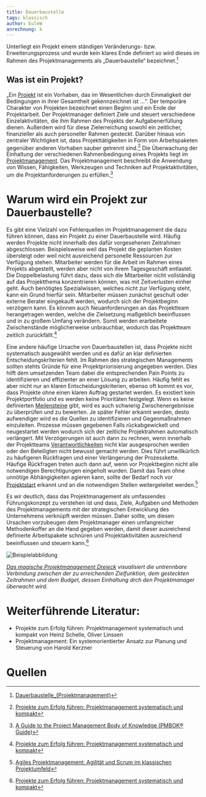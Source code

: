 ```yaml
---
title: Dauerbaustelle
tags: klassisch
author: EuleW
anrechnung: k
---
```


Unterliegt ein Projekt einem ständigen Veränderungs- bzw. Erweiterungsprozess und wurde kein klares Ende definiert so wird dieses im Rahmen des Projektmanagements als „Dauerbaustelle“ bezeichnet.[^1]

## Was ist ein Projekt?

„Ein [Projekt](Projekt.md) ist ein Vorhaben, das im Wesentlichen durch Einmaligkeit der Bedingungen in ihrer Gesamtheit gekennzeichnet ist …“. Der temporäre Charakter von Projekten bezeichnet einen Beginn und ein Ende der Projektarbeit. Der Projektmanager definiert Ziele und steuert verschiedene Einzelaktivitäten, die ihm Rahmen des Projekts der Aufgabenerfüllung dienen. Außerdem wird für diese Zielerreichung sowohl ein zeitlicher, finanzieller als auch personeller Rahmen gesteckt. Darüber hinaus von zentraler Wichtigkeit ist, dass Projekttätigkeiten in Form von Arbeitspaketen gegenüber anderen Vorhaben sauber getrennt sind.[^2]
Die Überwachung der Einhaltung der verschiedenen Rahmenbedingung eines Projekts liegt im [Projektmanagement](Projektmanagement.md).
Das Projektmanagement beschreibt die Anwendung von Wissen, Fähigkeiten, Werkzeugen und Techniken auf Projektaktivitäten, um die Projektanforderungen zu erfüllen.[^3] 


# Warum wird ein Projekt zur Dauerbaustelle?

Es gibt eine Vielzahl von Fehlerquellen im Projektmanagement die dazu führen können, dass ein Projekt zu einer Dauerbaustelle wird. Häufig werden Projekte nicht innerhalb des dafür vorgesehenen Zeitrahmen abgeschlossen. Beispielsweise weil das Projekt die geplanten Kosten übersteigt oder weil nicht ausreichend personelle Ressourcen zur Verfügung stehen. Mitarbeiter werden für die Arbeit im Rahmen eines Projekts abgestellt, werden aber nicht von ihrem Tagesgeschäft entlastet. Die Doppelbelastung führt dazu, dass sich die Mitarbeiter nicht vollständig auf das Projektthema konzentrieren können, was mit Zeitverlusten einher geht. Auch benötigtes Spezialwissen, welches nicht zur Verfügung steht, kann ein Grund hierfür sein. Mitarbeiter müssen zunächst geschult oder externe Berater eingekauft werden, wodurch sich der Projektbeginn verzögern kann. Es können auch Neuanforderungen an das Projektteam herangetragen werden, welche die Zielsetzung maßgeblich beeinflussen und in zu großem Umfang verändern. Somit werden erarbeitete Zwischenstände möglicherweise unbrauchbar, wodurch das Projektteam zeitlich zurückfällt.[^2] 

Eine andere häufige Ursache von Dauerbaustellen ist, dass Projekte nicht systematisch ausgewählt werden und es dafür an klar definierten Entscheidungskriterien fehlt. 
Im Rahmen des strategischen Managements sollten stehts Gründe für eine Projektpriorisierung angegeben werden. Dies hilft dem umsetzenden Team dabei die entsprechenden Pain Points zu identifizieren und effizienter an einer Lösung zu arbeiten.
Häufig fehlt es aber nicht nur an klaren Entscheidungskriterien, ebenso oft kommt es vor, dass Projekte ohne einen klaren Auftrag gestartet werden. Es existiert kein Projektportfolio und es werden keine Prioritäten festgelegt. Wenn es keine definierten [Meilensteine](Meilensteine.md) gibt, wird es auch schwierig Zwischenergebnisse zu überprüfen und zu bewerten. Je später Fehler erkannt werden, desto aufwendiger wird es die Quellen zu identifizieren und Gegenmaßnahmen einzuleiten. Prozesse müssen gegebenen Falls rückabgewickelt und neugestartet werden wodurch sich der zeitliche Projektrahmen automatisch verlängert.
Mit Verzögerungen ist auch dann zu rechnen, wenn innerhalb der Projektteams [Verantwortlichkeiten](Verantwortlichkeiten.md) nicht klar ausgesprochen werden oder den Beteiligten nicht bewusst gemacht werden. Dies führt unwillkürlich zu häufigeren Rückfragen und einer Verlängerung der Prozesskette. 
Häufige Rückfragen treten auch dann auf, wenn vor Projektbeginn nicht alle notwendigen Berechtigungen eingeholt wurden. Damit das Team ohne unnötige Abhängigkeiten agieren kann, sollte der Bedarf noch vor [Projektstart](Projektstart.md) erkannt und an die notwendigen Stellen weitergeleitet werden.[^4]

Es wir deutlich, dass das Projektmanagement als umfassendes Führungskonzept zu verstehen ist und dass, Ziele, Aufgaben und Methoden des Projektmanagements mit der strategischen Entwicklung des Unternehmens verknüpft werden müssen. Daher sollte, um diesen Ursachen vorzubeugen dem Projektmanager einen umfangreicher Methodenkoffer an die Hand gegeben werden, damit dieser ausreichend definierte Arbeitspakete schnüren und Projektaktivitäten ausreichend beeinflussen und steuern kann.[^2]

![Beispielabbildung](https://github.com/EuleW/ManagingProjectsSuccessfully.github.io/blob/main/kb/Dauerbaustelle/Magisches%20Dreieck.JPG)

*[Das magische Projektmanagement Dreieck](Magisches_Dreieck.md) visualisiert die untrennbare Verbindung zwischen der zu erreichenden Zielfunktion, dem gesteckten Zeitrahmen und dem Budget, dessen Einhaltung drch den Projektmanager überwacht wird.*

# Weiterführende Literatur:
* Projekte zum Erfolg führen: Projektmanagement systematisch und kompakt von Heinz Schelle, Oliver Linssen
* Projektmanagement: Ein systemorientierter Ansatz zur Planung und Steuerung von Harold Kerzner

# Quellen

[^1]: [Dauerbaustelle_(Projektmanagement)](https://de.set18.net/wiki/Dauerbaustelle_(Projektmanagement)) 
[^2]: [Projekte zum Erfolg führen: Projektmanagement systematisch und kompakt](https://books.google.de/books?hl=de&lr=&id=lq54DwAAQBAJ&oi=fnd&pg=PT5&dq=Gr%C3%BCnde+schlechtes+Projektmanagement&ots=Y2Yrf9i2l9&sig=D7XHUzi6ZwI2WcvesHrzRCCMoeM#v=onepage&q&f=false)
[^3]: [A Guide to the Project Management Body of Knowledge (PMBOK® Guide)](https://www.pmi.org/pmbok-guide-standards/foundational/PMBOK)
[^4]: [Agiles Projektmanagement: Agilität und Scrum im klassischen Projektumfeld](https://books.google.de/books?hl=de&lr=&id=pnHbDwAAQBAJ&oi=fnd&pg=PP1&dq=klassisches+projektmanagement+schulung&ots=eGtJPSLtEK&sig=IFBLf7FJ3bzL_hx-t-XygD2BGnc&redir_esc=y#v=onepage&q&f=false)
[^5]:[Das magische Projektmanagement Dreieck](https://books.google.de/books?hl=de&lr=&id=lq54DwAAQBAJ&oi=fnd&pg=PT5&dq=Gründe+schlechtes+Projektmanagement&ots=Y2Yrf9i2l9&sig=D7XHUzi6ZwI2WcvesHrzRCCMoeM#v=onepage&q&f=false)
